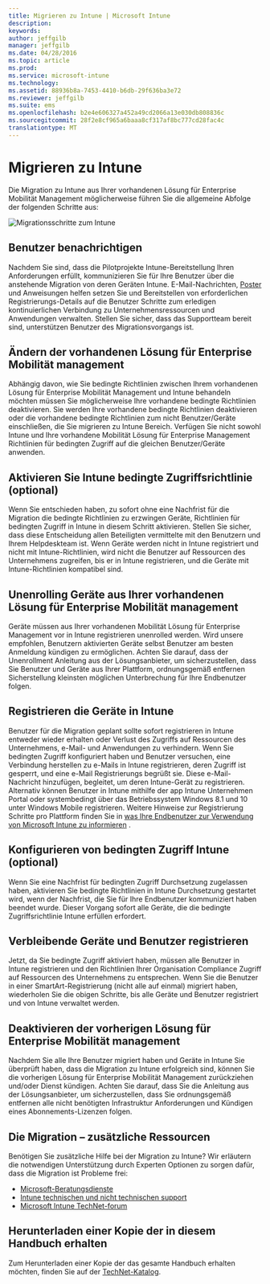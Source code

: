 ```yaml
---
title: Migrieren zu Intune | Microsoft Intune
description: 
keywords: 
author: jeffgilb
manager: jeffgilb
ms.date: 04/28/2016
ms.topic: article
ms.prod: 
ms.service: microsoft-intune
ms.technology: 
ms.assetid: 88936b8a-7453-4410-b6db-29f636ba3e72
ms.reviewer: jeffgilb
ms.suite: ems
ms.openlocfilehash: b2e4e606327a452a49cd2066a13e030db808836c
ms.sourcegitcommit: 28f2e8cf965a6baaa8cf317af8bc777cd28fac4c
translationtype: MT
---
```

# Migrieren zu Intune


Die Migration zu Intune aus Ihrer vorhandenen Lösung für Enterprise Mobilität Management möglicherweise führen Sie die allgemeine Abfolge der folgenden Schritte aus:

![Migrationsschritte zum Intune](./media/migrate-intune-steps.png)

## Benutzer benachrichtigen

Nachdem Sie sind, dass die Pilotprojekte Intune-Bereitstellung Ihren Anforderungen erfüllt, kommunizieren Sie für Ihre Benutzer über die anstehende Migration von deren Geräten Intune. E-Mail-Nachrichten, [Poster](https://gallery.technet.microsoft.com/Intune-End-User-Enrollment-3a0c9b0c?WT.mc_id=Blog_Intune_General_PCIT) und Anweisungen helfen setzen Sie und Bereitstellen von erforderlichen Registrierungs-Details auf die Benutzer Schritte zum erledigen kontinuierlichen Verbindung zu Unternehmensressourcen und Anwendungen verwalten. Stellen Sie sicher, dass das Supportteam bereit sind, unterstützen Benutzer des Migrationsvorgangs ist.

## Ändern der vorhandenen Lösung für Enterprise Mobilität management

Abhängig davon, wie Sie bedingte Richtlinien zwischen Ihrem vorhandenen Lösung für Enterprise Mobilität Management und Intune behandeln möchten müssen Sie möglicherweise Ihre vorhandene bedingte Richtlinien deaktivieren. Sie werden Ihre vorhandene bedingte Richtlinien deaktivieren oder die vorhandene bedingte Richtlinien zum nicht Benutzer/Geräte einschließen, die Sie migrieren zu Intune Bereich.  Verfügen Sie nicht sowohl Intune und Ihre vorhandene Mobilität Lösung für Enterprise Management Richtlinien für bedingten Zugriff auf die gleichen Benutzer/Geräte anwenden.

## Aktivieren Sie Intune bedingte Zugriffsrichtlinie (optional)

Wenn Sie entschieden haben, zu sofort ohne eine Nachfrist für die Migration die bedingte Richtlinien zu erzwingen Geräte, Richtlinien für bedingten Zugriff in Intune in diesem Schritt aktivieren.  Stellen Sie sicher, dass diese Entscheidung allen Beteiligten vermittelte mit den Benutzern und Ihrem Helpdeskteam ist.  Wenn Geräte werden nicht in Intune registriert und nicht mit Intune-Richtlinien, wird nicht die Benutzer auf Ressourcen des Unternehmens zugreifen, bis er in Intune registrieren, und die Geräte mit Intune-Richtlinien kompatibel sind.

## Unenrolling Geräte aus Ihrer vorhandenen Lösung für Enterprise Mobilität management

Geräte müssen aus Ihrer vorhandenen Mobilität Lösung für Enterprise Management vor in Intune registrieren unenrolled werden. Wird unsere empfohlen, Benutzern aktivierten Geräte selbst Benutzer am besten Anmeldung kündigen zu ermöglichen.  Achten Sie darauf, dass der Unenrollment Anleitung aus der Lösungsanbieter, um sicherzustellen, dass Sie Benutzer und Geräte aus Ihrer Plattform, ordnungsgemäß entfernen Sicherstellung kleinsten möglichen Unterbrechung für Ihre Endbenutzer folgen.

## Registrieren die Geräte in Intune

Benutzer für die Migration geplant sollte sofort registrieren in Intune entweder wieder erhalten oder Verlust des Zugriffs auf Ressourcen des Unternehmens, e-Mail- und Anwendungen zu verhindern. Wenn Sie bedingten Zugriff konfiguriert haben und Benutzer versuchen, eine Verbindung herstellen zu e-Mails in Intune registrieren, deren Zugriff ist gesperrt, und eine e-Mail Registrierungs begrüßt sie. Diese e-Mail-Nachricht hinzufügen, begleitet, um deren Intune-Gerät zu registrieren.  Alternativ können Benutzer in Intune mithilfe der app Intune Unternehmen Portal oder systembedingt über das Betriebssystem Windows 8.1 und 10 unter Windows Mobile registrieren. Weitere Hinweise zur Registrierung Schritte pro Plattform finden Sie in [was Ihre Endbenutzer zur Verwendung von Microsoft Intune zu informieren](what-to-tell-your-end-users-about-using-microsoft-intune.md) .

## Konfigurieren von bedingten Zugriff Intune (optional)

Wenn Sie eine Nachfrist für bedingten Zugriff Durchsetzung zugelassen haben, aktivieren Sie bedingte Richtlinien in Intune Durchsetzung gestartet wird, wenn der Nachfrist, die Sie für Ihre Endbenutzer kommuniziert haben beendet wurde. Dieser Vorgang sofort alle Geräte, die die bedingte Zugriffsrichtlinie Intune erfüllen erfordert.

## Verbleibende Geräte und Benutzer registrieren

Jetzt, da Sie bedingte Zugriff aktiviert haben, müssen alle Benutzer in Intune registrieren und den Richtlinien Ihrer Organisation Compliance Zugriff auf Ressourcen des Unternehmens zu entsprechen. Wenn Sie die Benutzer in einer SmartArt-Registrierung (nicht alle auf einmal) migriert haben, wiederholen Sie die obigen Schritte, bis alle Geräte und Benutzer registriert und von Intune verwaltet werden.

## Deaktivieren der vorherigen Lösung für Enterprise Mobilität management

Nachdem Sie alle Ihre Benutzer migriert haben und Geräte in Intune Sie überprüft haben, dass die Migration zu Intune erfolgreich sind, können Sie die vorherigen Lösung für Enterprise Mobilität Management zurückziehen und/oder Dienst kündigen. Achten Sie darauf, dass Sie die Anleitung aus der Lösungsanbieter, um sicherzustellen, dass Sie ordnungsgemäß entfernen alle nicht benötigten Infrastruktur Anforderungen und Kündigen eines Abonnements-Lizenzen folgen.

## Die Migration – zusätzliche Ressourcen

Benötigen Sie zusätzliche Hilfe bei der Migration zu Intune? Wir erläutern die notwendigen Unterstützung durch Experten Optionen zu sorgen dafür, dass die Migration ist Probleme frei:

<!--- - [Microsoft Intune Onboarding](/em/solutions/fasttrack-center-benefit-for-enterprise-mobility-suite-ems)--->
- [Microsoft-Beratungsdienste](https://www.microsoft.com/en-us/microsoftservices/default.aspx)
- [Intune technischen und nicht technischen support](/intune/troubleshoot/how-to-get-support-for-microsoft-intune)
- [Microsoft Intune TechNet-forum](https://social.technet.microsoft.com/Forums/en-US/home?forum=microsoftintuneprod)

## Herunterladen einer Kopie der in diesem Handbuch erhalten

Zum Herunterladen einer Kopie der das gesamte Handbuch erhalten möchten, finden Sie auf der [TechNet-Katalog](https://gallery.technet.microsoft.com/Migrating-to-Intune-ea439387).
